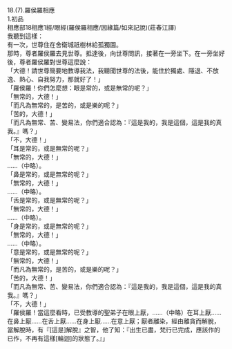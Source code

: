 18.(7).羅侯羅相應  
1.初品  
相應部18相應1經/眼經(羅侯羅相應/因緣篇/如來記說)(莊春江譯)  
我聽到這樣：  
有一次，世尊住在舍衛城祇樹林給孤獨園。  
那時，尊者羅侯羅去見世尊。抵達後，向世尊問訊，接著在一旁坐下。在一旁坐好後，尊者羅侯羅對世尊這麼說：  
「大德！請世尊簡要地教導我法，我聽聞世尊的法後，能住於獨處、隱退、不放逸、熱心、自我努力，那就好了！」  
「羅侯羅！你們怎麼想：眼是常的，或是無常的呢？」  
「無常的，大德！」  
「而凡為無常的，是苦的，或是樂的呢？」  
「苦的，大德！」  
「而凡為無常、苦、變易法，你們適合認為：『這是我的，我是這個，這是我的真我。』嗎？」  
「不，大德！」  
「耳是常的，或是無常的呢？」  
「無常的，大德！」  
……（中略）。  
「鼻是常的，或是無常的呢？」  
「無常的，大德！」  
……（中略）。  
「舌是常的，或是無常的呢？」  
「無常的，大德！」  
……（中略）。  
「身是常的，或是無常的呢？」  
「無常的，大德！」  
……（中略）。  
「意是常的，或是無常的呢？」  
「無常的，大德！」  
「而凡為無常的，是苦的，或是樂的呢？」  
「苦的，大德！」  
「而凡為無常、苦、變易法，你們適合認為：『這是我的，我是這個，這是我的真我。』嗎？」  
「不，大德！」  
「羅侯羅！當這麼看時，已受教導的聖弟子在眼上厭，……（中略）在耳上厭……在鼻上厭……在舌上厭……在身上厭……在意上厭；厭者離染，經由離貪而解脫，當解脫時，有『[這是]解脫』之智，他了知：『出生已盡，梵行已完成，應該作的已作，不再有這樣[輪迴]的狀態了。』」  
  
  
